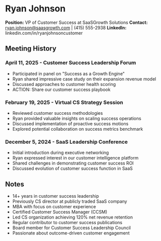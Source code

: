 # Ryan Johnson
**Position:** VP of Customer Success at SaaSGrowth Solutions
**Contact:** ryan.johnson@saasgrowth.com | (415) 555-2938
**LinkedIn:** linkedin.com/in/ryanjohnsoncustomer

## Meeting History

### April 11, 2025 - Customer Success Leadership Forum
* Participated in panel on "Success as a Growth Engine"
* Ryan shared impressive case study on their expansion revenue model
* Discussed approaches to customer health scoring
* ACTION: Share our customer success playbook

### February 19, 2025 - Virtual CS Strategy Session
* Reviewed customer success methodologies
* Ryan provided valuable insights on scaling success operations
* Discussed implementation of proactive success motions
* Explored potential collaboration on success metrics benchmark

### December 5, 2024 - SaaS Leadership Conference
* Initial introduction during executive networking
* Ryan expressed interest in our customer intelligence platform
* Shared challenges in demonstrating customer success ROI
* Discussed evolution of customer success function in SaaS

## Notes
* 14+ years in customer success leadership
* Previously CS director at publicly traded SaaS company
* MBA with focus on customer experience
* Certified Customer Success Manager (CCSM)
* Led CS organization achieving 120% net revenue retention
* Regular contributor to customer success publications
* Board member for Customer Success Leadership Council
* Passionate about outcome-driven customer engagement